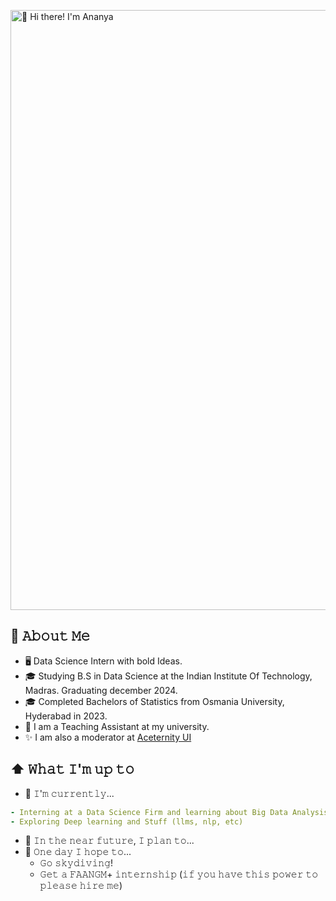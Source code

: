 [<img src="https://raw.githubusercontent.com/DotSlash-A/DotSlash-A/master/intro-gif.gif" alt="👋 Hi there! I'm Ananya" width="960px">](https://www.dotslashananya.rocks/)


## 📕 𝙰𝚋𝚘𝚞𝚝 𝙼𝚎

- 🖥 Data Science Intern with bold Ideas.
- 🎓 Studying B.S in Data Science at the Indian Institute Of Technology, Madras. Graduating december 2024.
- 🎓 Completed Bachelors of Statistics from Osmania University, Hyderabad in 2023.
- 📑 I am a Teaching Assistant at my university.
- ✨ I am also a moderator at [Aceternity UI](https://discord.gg/j7EEvbPtYX)


## ⬆ 𝚆𝚑𝚊𝚝 𝙸'𝚖 𝚞𝚙 𝚝𝚘

- 🔨 𝙸'𝚖 𝚌𝚞𝚛𝚛𝚎𝚗𝚝𝚕𝚢...

```yaml
- Interning at a Data Science Firm and learning about Big Data Analysis
- Exploring Deep learning and Stuff (llms, nlp, etc)
```

- 🎯 𝙸𝚗 𝚝𝚑𝚎 𝚗𝚎𝚊𝚛 𝚏𝚞𝚝𝚞𝚛𝚎, 𝙸 𝚙𝚕𝚊𝚗 𝚝𝚘...
- 🤞 𝙾𝚗𝚎 𝚍𝚊𝚢 𝙸 𝚑𝚘𝚙𝚎 𝚝𝚘...
  - 𝙶𝚘 𝚜𝚔𝚢𝚍𝚒𝚟𝚒𝚗𝚐!
  - 𝙶𝚎𝚝 𝚊 𝙵𝙰𝙰𝙽𝙶𝙼+ 𝚒𝚗𝚝𝚎𝚛𝚗𝚜𝚑𝚒𝚙 (𝚒𝚏 𝚢𝚘𝚞 𝚑𝚊𝚟𝚎 𝚝𝚑𝚒𝚜 𝚙𝚘𝚠𝚎𝚛 𝚝𝚘 𝚙𝚕𝚎𝚊𝚜𝚎 𝚑𝚒𝚛𝚎 𝚖𝚎)
